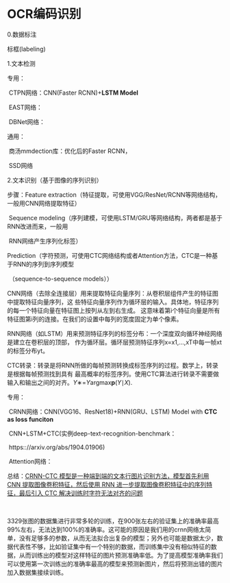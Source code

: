 # OCR编码识别

0.数据标注

标框(labeling)



1.文本检测

专用：

​	CTPN网络：CNN(Faster RCNN)+**LSTM Model**

​	EAST网络：

​	DBNet网络：

通用：

​	商汤mmdection库：优化后的Faster RCNN，

​	SSD网络



2.文本识别（基于图像的序列识别）

步骤：Feature extraction（特征提取，可使用VGG/ResNet/RCNN等网络结构，一般用CNN网络提取特征）

​			Sequence modeling（序列建模，可使用LSTM/GRU等网络结构，两者都是基于RNN改进而来，一般用

​                                                    RNN网络产生序列化标签）

​			Prediction（字符预测，可使用CTC网络结构或者Attention方法，CTC是一种基于RNN的序列到序列模型

​								（sequence-to-sequence models））

​			CNN网络（去除全连接层）用来提取特征向量序列：从卷积层组件产生的特征图中提取特征向量序列，这			些特征向量序列作为循环层的输入。具体地，特征序列的每一个特征向量在特征图上按列从左到右生成。			这意味着第i个特征向量是所有特征图第i列的连接。在我们的设置中每列的宽度固定为单个像素。

​			RNN网络（如LSTM）用来预测特征序列的标签分布：一个深度双向循环神经网络是建立在卷积层的顶部，			作为循环层。循环层预测特征序列x=x1,…,xT中每一帧xt的标签分布yt。

​			CTC转录：转录是将RNN所做的每帧预测转换成标签序列的过程。数学上，转录是根据每帧预测找到具有			最高概率的标签序列。使用CTC算法进行转录不需要做输入和输出之间的对齐。*Y*∗=*Y*argmax**p**(*Y*∣*X*).

专用：

​	CRNN网络：CNN(VGG16、ResNet18)+RNN(GRU、LSTM) Model with **CTC as loss funciton**

​					  					CNN+LSTM+CTC(实例deep-text-recognition-benchmark：               

​                                                                          https:://arxiv.org/abs/1904.01906)

​	Attention网络：

总结：[CRNN-CTC 模型是一种端到端的文本行图片识别方法，模型首先利用 CNN 提取图像卷积特征，然后使用 RNN 进一步提取图像卷积特征中的序列特征，最后引入 CTC 解决训练时字符无法对齐的问题](https://www.paddlepaddle.org.cn/modelbasedetail/crnnctc)

​	

3329张图的数据集进行非常多轮的训练，在900张左右的验证集上的准确率最高99%左右，无法达到100%的准确率。这可能的原因是我们用的crnn网络太简单，没有足够多的参数，从而无法拟合出复杂的模型；另外也可能是数据太少，数据代表性不够，比如验证集中有一个特别的数据，而训练集中没有相似特征的数据，从而训练出的模型对这样特征的图片预测准确率低。为了提高模型准确率我们可以使用第一次训练出的准确率最高的模型来预测新图片，然后将预测出错的图片加入数据集接续训练。

